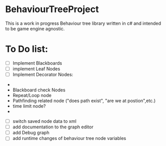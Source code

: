 # BehaviourTreeProject

This is a work in progress Behaviour tree library written in c# and intended to be game engine agnostic.

# To Do list:
- [ ] Implement Blackboards
- [ ] implement Leaf Nodes
- [ ] Implement Decorator Nodes:
- 
- Blackboard check Nodes
- Repeat/Loop node
- Pathfinding related node ("does path exist", "are we at postion",etc.)
- time limit node?
- 
- [ ] switch saved node data to xml
- [ ] add documentation to the graph editor
- [ ] add Debug graph
- [ ] add runtime changes of behaviour tree node variables
